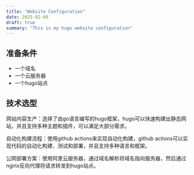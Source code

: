 ```yaml
---
title: "Website Configuration"
date: 2025-02-09
draft: true
summary: "This is my hugo website configuration"
---
```


## 准备条件

- 一个域名
- 一个云服务器
- 一个hugo站点

## 技术选型

网站内容生产：选择了由go语言编写的hugo框架，hugo可以快速构建出静态网站，并且支持多种主题和插件，可以满足大部分需求。

自动化构建流程：使用github actions来实现自动化构建，github actions可以实现代码的自动化构建、测试和部署，并且支持多种语言和框架。

公网部署方案：使用阿里云服务器，通过域名解析将域名指向服务器，然后通过nginx反向代理将请求转发到hugo站点。





